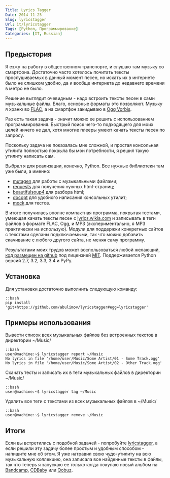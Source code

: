 ```yaml
---
Title: Lyrics Tagger
Date: 2014-11-25
Slug: lyricstagger
Url: it/lyricstagger
Tags: [Python, Программирование]
Categories: [IT, Russian]
---
```


## Предыстория

Я езжу на работу в общественном транспорте, и слушаю там музыку
со смартфона. Достаточно часто хотелось почитать тексты прослушиваемых
в данный момент песен, но искать их в интернете было не слишком удобно,
да и вообще интернета до недавнего времени в метро не было.

Решение выглядит очевидным - надо встроить тексты песен в сами музыкальные файлы.
Благо, основные форматы это позволяют.
Музыку я храню во [FLAC](https://ru.wikipedia.org/wiki/FLAC), а на смартфон
закидываю в [Ogg Vorbis](https://ru.wikipedia.org/wiki/Vorbis).

Раз есть такая задача - значит можно ее решить с использованием программирования.
Быстрый поиск чего-то подходящего для моих целей ничего не дал, хотя многие плееры
умеют качать тексты песен по запросу.

Поскольку задача не показалась мне сложной, и простая консольная утилита полностью
покрыла бы мои потребности, я решил такую утилиту написать сам.

Выбрал я для реализации, конечно, Python. Все нужные библиотеки там уже были,
а именно:

* [mutagen](https://pypi.python.org/pypi/mutagen) для работы с музыкальными файлами;
* [requests](https://pypi.python.org/pypi/requests) для получения нужных html-страниц;
* [beautifulsoup4](https://pypi.python.org/pypi/beautifulsoup4) для разбора html;
* [docopt](https://pypi.python.org/pypi/docopt) для удобного написания консольных утилит;
* [mock](https://pypi.python.org/pypi/mock) для тестов.

В итоге получилась вполне компактная программа, покрытая тестами, умеющая качать
тексты песен с [lyrics.wikia.com](http://lyrics.wikia.com/) и записывать в теги
файлов в формате FLAC, Ogg, и MP3 (экспериментально, я MP3 практически на использую).
Модули для поддержки конкретных сайтов с текстами сделаны подключаемыми,
так что можно добавить скачивание с любого другого сайта, не меняя саму программу.

Результатами моих трудов может воспользоваться любой желающий,
[код размещен на github](https://github.com/abulimov/lyricstagger) под
лицензией [MIT](http://opensource.org/licenses/MIT).
Поддерживается Python версий 2.7, 3.2, 3.3, 3.4 и PyPy.

## Установка

Для установки достаточно выполнить следующую команду:

    ::bash
    pip install 'git+https://github.com/abulimov/lyricstagger#egg=lyricstagger'

## Примеры использования

Вывести список всех музыкальных файлов без встроенных текстов в директории ~/Music/

    ::bash
    user@machine:~$ lyricstagger report ~/Music
    No lyrics in file '/home/user/Music/Some Artist/01 - Some Track.ogg'
    No lyrics in file '/home/user/Music/Some Artist/02 - Other Track.ogg'

Скачать тесты и записать их в теги музыкальных файлов в директории ~/Music/

    ::bash
    user@machine:~$ lyricstagger tag ~/Music

Удалить все теги с текстами из всех музыкальных файлов в ~/Music/

    ::bash
    user@machine:~$ lyricstagger remove ~/Music

## Итоги

Если вы встретились с подобной задачей - попробуйте [lyricstagger](https://github.com/abulimov/lyricstagger),
а если решили эту задачу более простым и удобным способом - напишите мне об этом.
Я уже натравил свою чудо-утилиту на всю музыкальную коллекцию, она записала все
найденные тексты в файлы, так что теперь я запускаю ее только когда покупаю новый
альбом на [Bandcamp](http://bandcamp.com), [CDBaby](http://cdbaby.com) или [Qobuz](http://qobuz.com).
